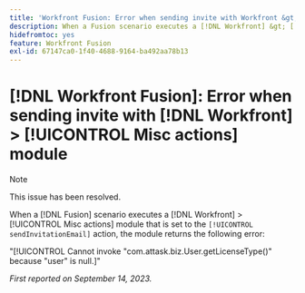 ```yaml
---
title: 'Workfront Fusion: Error when sending invite with Workfront &gt; Misc actions module'
description: When a Fusion scenario executes a [!DNL Workfront] &gt; [!UICONTROL Misc actions] module that is set to the sendInvitationEmail action, the module returns an error.
hidefromtoc: yes
feature: Workfront Fusion
exl-id: 67147ca0-1f40-4688-9164-ba492aa78b13
---
```

# [!DNL Workfront Fusion]: Error when sending invite with [!DNL Workfront] > [!UICONTROL Misc actions] module

>[!NOTE]
>
>This issue has been resolved.

When a [!DNL Fusion] scenario executes a [!DNL Workfront] > [!UICONTROL Misc actions] module that is set to the `[!UICONTROL sendInvitationEmail]` action, the module returns the following error:

"[!UICONTROL Cannot invoke "com.attask.biz.User.getLicenseType()" because "user" is null.]"

_First reported on September 14, 2023._
